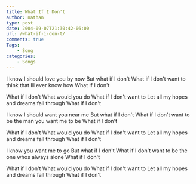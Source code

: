 ```yaml
---
title: What If I Don't
author: nathan
type: post
date: 2004-09-07T21:30:42-06:00
url: /what-if-i-don-t/
comments: true
Tags:
    - Song
categories:
    - Songs
---
```

I know I should love you by now
But what if I don't
What if I don't want to think that Ill ever know how
What if I don't

What if I don't
What would you do
What if I don't want to
Let all my hopes and dreams fall through
What if I don't

I know I should want you near me
But what if I don't
What if I don't want to be the man you want me to be
What if I don't

What if I don't
What would you do
What if I don't want to
Let all my hopes and dreams fall through
What if I don't

I know you want me to go
But what if I don't
What if I don't want to be the one whos always alone
What if I don't

What if I don't
What would you do
What if I don't want to
Let all my hopes and dreams fall through
What if I don't
